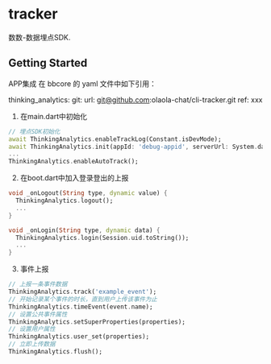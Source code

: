 # tracker

数数-数据埋点SDK.

## Getting Started

APP集成
在 bbcore 的 yaml 文件中如下引用：

  thinking_analytics:
    git:
      url: git@github.com:olaola-chat/cli-tracker.git 
      ref: xxx

1. 在main.dart中初始化

```dart
// 埋点SDK初始化
await ThinkingAnalytics.enableTrackLog(Constant.isDevMode);
await ThinkingAnalytics.init(appId: 'debug-appid', serverUrl: System.dataDomain);
...
ThinkingAnalytics.enableAutoTrack();
```

2. 在boot.dart中加入登录登出的上报

```dart
void _onLogout(String type, dynamic value) {
  ThinkingAnalytics.logout();
  ...
}

void _onLogin(String type, dynamic data) {
  ThinkingAnalytics.login(Session.uid.toString());
  ...
}
```

3. 事件上报

```dart
// 上报一条事件数据
ThinkingAnalytics.track('example_event');
// 开始记录某个事件的时长，直到用户上传该事件为止
ThinkingAnalytics.timeEvent(event.name);
// 设置公共事件属性
ThinkingAnalytics.setSuperProperties(properties);
// 设置用户属性
ThinkingAnalytics.user_set(properties);
// 立即上传数据
ThinkingAnalytics.flush();
```

